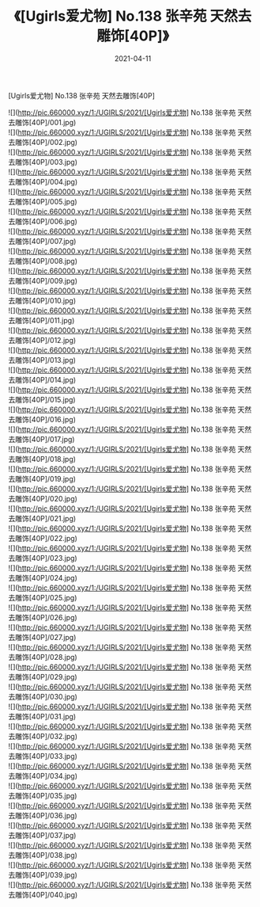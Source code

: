 ﻿---
layout: post
title:  《[Ugirls爱尤物] No.138 张辛苑 天然去雕饰[40P]》
date:   2021-04-11
img: http://pic.660000.xyz/1:/UGIRLS/2021/[Ugirls爱尤物] No.138 张辛苑 天然去雕饰[40P]/000.jpg
categories: [美女, 清纯, 唯美]
---

[Ugirls爱尤物] No.138 张辛苑 天然去雕饰[40P]

  ![](http://pic.660000.xyz/1:/UGIRLS/2021/[Ugirls爱尤物] No.138 张辛苑 天然去雕饰[40P]/001.jpg) <br> ![](http://pic.660000.xyz/1:/UGIRLS/2021/[Ugirls爱尤物] No.138 张辛苑 天然去雕饰[40P]/002.jpg) <br> ![](http://pic.660000.xyz/1:/UGIRLS/2021/[Ugirls爱尤物] No.138 张辛苑 天然去雕饰[40P]/003.jpg) <br> ![](http://pic.660000.xyz/1:/UGIRLS/2021/[Ugirls爱尤物] No.138 张辛苑 天然去雕饰[40P]/004.jpg) <br> ![](http://pic.660000.xyz/1:/UGIRLS/2021/[Ugirls爱尤物] No.138 张辛苑 天然去雕饰[40P]/005.jpg) <br> ![](http://pic.660000.xyz/1:/UGIRLS/2021/[Ugirls爱尤物] No.138 张辛苑 天然去雕饰[40P]/006.jpg) <br> ![](http://pic.660000.xyz/1:/UGIRLS/2021/[Ugirls爱尤物] No.138 张辛苑 天然去雕饰[40P]/007.jpg) <br> ![](http://pic.660000.xyz/1:/UGIRLS/2021/[Ugirls爱尤物] No.138 张辛苑 天然去雕饰[40P]/008.jpg) <br> ![](http://pic.660000.xyz/1:/UGIRLS/2021/[Ugirls爱尤物] No.138 张辛苑 天然去雕饰[40P]/009.jpg) <br> ![](http://pic.660000.xyz/1:/UGIRLS/2021/[Ugirls爱尤物] No.138 张辛苑 天然去雕饰[40P]/010.jpg) <br> ![](http://pic.660000.xyz/1:/UGIRLS/2021/[Ugirls爱尤物] No.138 张辛苑 天然去雕饰[40P]/011.jpg) <br> ![](http://pic.660000.xyz/1:/UGIRLS/2021/[Ugirls爱尤物] No.138 张辛苑 天然去雕饰[40P]/012.jpg) <br> ![](http://pic.660000.xyz/1:/UGIRLS/2021/[Ugirls爱尤物] No.138 张辛苑 天然去雕饰[40P]/013.jpg) <br> ![](http://pic.660000.xyz/1:/UGIRLS/2021/[Ugirls爱尤物] No.138 张辛苑 天然去雕饰[40P]/014.jpg) <br> ![](http://pic.660000.xyz/1:/UGIRLS/2021/[Ugirls爱尤物] No.138 张辛苑 天然去雕饰[40P]/015.jpg) <br> ![](http://pic.660000.xyz/1:/UGIRLS/2021/[Ugirls爱尤物] No.138 张辛苑 天然去雕饰[40P]/016.jpg) <br> ![](http://pic.660000.xyz/1:/UGIRLS/2021/[Ugirls爱尤物] No.138 张辛苑 天然去雕饰[40P]/017.jpg) <br> ![](http://pic.660000.xyz/1:/UGIRLS/2021/[Ugirls爱尤物] No.138 张辛苑 天然去雕饰[40P]/018.jpg) <br> ![](http://pic.660000.xyz/1:/UGIRLS/2021/[Ugirls爱尤物] No.138 张辛苑 天然去雕饰[40P]/019.jpg) <br> ![](http://pic.660000.xyz/1:/UGIRLS/2021/[Ugirls爱尤物] No.138 张辛苑 天然去雕饰[40P]/020.jpg) <br> ![](http://pic.660000.xyz/1:/UGIRLS/2021/[Ugirls爱尤物] No.138 张辛苑 天然去雕饰[40P]/021.jpg) <br> ![](http://pic.660000.xyz/1:/UGIRLS/2021/[Ugirls爱尤物] No.138 张辛苑 天然去雕饰[40P]/022.jpg) <br> ![](http://pic.660000.xyz/1:/UGIRLS/2021/[Ugirls爱尤物] No.138 张辛苑 天然去雕饰[40P]/023.jpg) <br> ![](http://pic.660000.xyz/1:/UGIRLS/2021/[Ugirls爱尤物] No.138 张辛苑 天然去雕饰[40P]/024.jpg) <br> ![](http://pic.660000.xyz/1:/UGIRLS/2021/[Ugirls爱尤物] No.138 张辛苑 天然去雕饰[40P]/025.jpg) <br> ![](http://pic.660000.xyz/1:/UGIRLS/2021/[Ugirls爱尤物] No.138 张辛苑 天然去雕饰[40P]/026.jpg) <br> ![](http://pic.660000.xyz/1:/UGIRLS/2021/[Ugirls爱尤物] No.138 张辛苑 天然去雕饰[40P]/027.jpg) <br> ![](http://pic.660000.xyz/1:/UGIRLS/2021/[Ugirls爱尤物] No.138 张辛苑 天然去雕饰[40P]/028.jpg) <br> ![](http://pic.660000.xyz/1:/UGIRLS/2021/[Ugirls爱尤物] No.138 张辛苑 天然去雕饰[40P]/029.jpg) <br> ![](http://pic.660000.xyz/1:/UGIRLS/2021/[Ugirls爱尤物] No.138 张辛苑 天然去雕饰[40P]/030.jpg) <br> ![](http://pic.660000.xyz/1:/UGIRLS/2021/[Ugirls爱尤物] No.138 张辛苑 天然去雕饰[40P]/031.jpg) <br> ![](http://pic.660000.xyz/1:/UGIRLS/2021/[Ugirls爱尤物] No.138 张辛苑 天然去雕饰[40P]/032.jpg) <br> ![](http://pic.660000.xyz/1:/UGIRLS/2021/[Ugirls爱尤物] No.138 张辛苑 天然去雕饰[40P]/033.jpg) <br> ![](http://pic.660000.xyz/1:/UGIRLS/2021/[Ugirls爱尤物] No.138 张辛苑 天然去雕饰[40P]/034.jpg) <br> ![](http://pic.660000.xyz/1:/UGIRLS/2021/[Ugirls爱尤物] No.138 张辛苑 天然去雕饰[40P]/035.jpg) <br> ![](http://pic.660000.xyz/1:/UGIRLS/2021/[Ugirls爱尤物] No.138 张辛苑 天然去雕饰[40P]/036.jpg) <br> ![](http://pic.660000.xyz/1:/UGIRLS/2021/[Ugirls爱尤物] No.138 张辛苑 天然去雕饰[40P]/037.jpg) <br> ![](http://pic.660000.xyz/1:/UGIRLS/2021/[Ugirls爱尤物] No.138 张辛苑 天然去雕饰[40P]/038.jpg) <br> ![](http://pic.660000.xyz/1:/UGIRLS/2021/[Ugirls爱尤物] No.138 张辛苑 天然去雕饰[40P]/039.jpg) <br> ![](http://pic.660000.xyz/1:/UGIRLS/2021/[Ugirls爱尤物] No.138 张辛苑 天然去雕饰[40P]/040.jpg) <br>